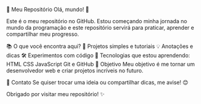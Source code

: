 🚀 Meu Repositório
Olá, mundo! 👋

Este é o meu repositório no GitHub. Estou começando minha jornada no mundo da programação e este repositório servirá para praticar, aprender e compartilhar meu progresso.

📚 O que você encontra aqui?
📝 Projetos simples e tutoriais
💡 Anotações e dicas
🛠️ Experimentos com código
🌱 Tecnologias que estou aprendendo:
HTML
CSS
JavaScript
Git e GitHub
🎯 Objetivo
Meu objetivo é me tornar um desenvolvedor web e criar projetos incríveis no futuro.

💬 Contato
Se quiser trocar uma ideia ou compartilhar dicas, me avise! 😊

Obrigado por visitar meu repositório! ✨